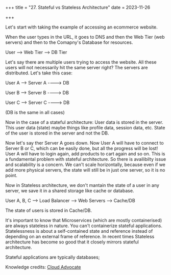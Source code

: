 +++
title = "27. Stateful vs Stateless Architecture"
date = 2023-11-26

+++

Let's start with taking the example of accessing an ecommerce website.

When the user types in the URL, it goes to DNS and then the Web Tier (web servers) and then to the Comapny's Database for resources.

User --> Web Tier --> DB Tier

Let's say there are multiple users trying to access the website. All these users will not necessarily hit the same server right? The servers are distributed. Let's take this case:

User A --> Server A ----> DB

User B --> Server B ----> DB

User C --> Server C ----> DB

(DB is the same in all cases)

Now in the case of a stateful architecture: User data is stored in the server. This user data (state) maybe things like profile data, session data, etc. State of the user is stored in the server and not the DB.

Now let's say ther Server A goes down. Now User A will have to connect to Server B or C, which can be easily done, but all the progress will be lost! User A will have to login again, add products to cart again and so on. This is a fundamental problem with stateful architecture. 
So there is availibilty issue and scalability is a concern.
We can't scale horizontally, because even if we add more physical servers, the state will still be in just one server, so it is no point. 

Now in Stateless architecture, we don't mantain the state of a user in any server, we save it in a shared storage like cache or database. 

User A, B, C --> Load Balancer --> Web Servers --> Cache/DB

The state of users is stored in Cache/DB. 

It's important to know that Microservices (which are mostly containerised) are always stateless in nature. You can't containerize stateful applications. Statelessness is about a self-contained state and reference instead of depending on an external frame of reference. In recent times Stateless architecture has become so good that it closely mirrors stateful architecture.

Stateful applications are typically databases;

Knowledge credits: [Cloud Advocate](https://www.youtube.com/watch?v=P8D6P-6KVNM)
